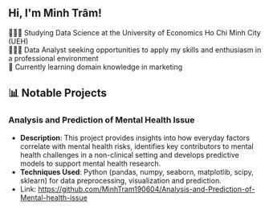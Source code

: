 ## Hi, I'm Minh Trâm!

👩🏻‍🎓 Studying Data Science at the University of Economics Ho Chi Minh City (UEH)  
👩🏻‍💻 Data Analyst seeking opportunities to apply my skills and enthusiasm in a professional environment  
🌱 Currently learning domain knowledge in marketing  

## 📊 Notable Projects
### Analysis and Prediction of Mental Health Issue
- **Description**: This project provides insights into how everyday factors correlate with mental health risks, identifies key contributors to mental health challenges in a non-clinical setting and develops predictive models to support mental health research.
- **Techniques Used**: Python (pandas, numpy, seaborn, matplotlib, scipy, sklearn) for data preprocessing, visualization and prediction.
- Link: https://github.com/MinhTram190604/Analysis-and-Prediction-of-Mental-health-issue 
<!--
**MinhTram190604/MinhTram190604** is a ✨ _special_ ✨ repository because its `README.md` (this file) appears on your GitHub profile.

Here are some ideas to get you started:

- 🔭 I’m currently working on ...
- 🌱 I’m currently learning ...
- 👯 I’m looking to collaborate on ...
- 🤔 I’m looking for help with ...
- 💬 Ask me about ...
- 📫 How to reach me: ...
- 😄 Pronouns: ...
- ⚡ Fun fact: ...
-->
